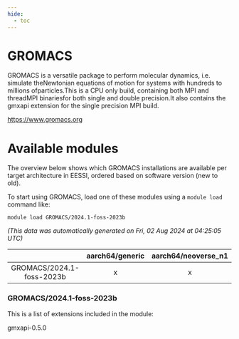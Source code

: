 ```yaml
---
hide:
  - toc
---
```


GROMACS
=======


GROMACS is a versatile package to perform molecular dynamics, i.e. simulate theNewtonian equations of motion for systems with hundreds to millions ofparticles.This is a CPU only build, containing both MPI and threadMPI binariesfor both single and double precision.It also contains the gmxapi extension for the single precision MPI build.

https://www.gromacs.org
# Available modules


The overview below shows which GROMACS installations are available per target architecture in EESSI, ordered based on software version (new to old).

To start using GROMACS, load one of these modules using a `module load` command like:

```shell
module load GROMACS/2024.1-foss-2023b
```

*(This data was automatically generated on Fri, 02 Aug 2024 at 04:25:05 UTC)*  

| |aarch64/generic|aarch64/neoverse_n1|aarch64/neoverse_v1|x86_64/generic|x86_64/amd/zen2|x86_64/amd/zen3|x86_64/amd/zen4|x86_64/intel/haswell|x86_64/intel/skylake_avx512|
| :---: | :---: | :---: | :---: | :---: | :---: | :---: | :---: | :---: | :---: |
|GROMACS/2024.1-foss-2023b|x|x|x|x|x|x|x|x|x|


### GROMACS/2024.1-foss-2023b

This is a list of extensions included in the module:

gmxapi-0.5.0